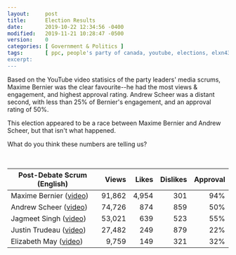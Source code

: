 ```yaml
---
layout:     post
title:      Election Results
date:       2019-10-22 12:34:56 -0400
modified:   2019-11-21 10:28:47 -0500
version:    0
categories: [ Government & Politics ]
tags:       [ ppc, people's party of canada, youtube, elections, elxn43, ]
excerpt:    
---
```


Based on the YouTube video statisics of the party leaders' media scrums, 
Maxime Bernier was the clear favourite--he had the most views & engagement,
and highest approval rating.  Andrew Scheer was a distant second, with 
less than 25% of Bernier's engagement, and an approval rating of 50%. 

This election appeared to be a race between Maxime Bernier and Andrew 
Scheer, but that isn't what happened.

What do you think these numbers are telling us?

&nbsp;

Post-Debate Scrum (English) | Views | Likes | Dislikes | Approval
--- | ---: | ---: | ---: | ---:
Maxime Bernier ([video][Bernier]) |  91,862 |   4,954 |     301 | 94%
Andrew Scheer  ([video][Scheer])  |  74,726 |     874 |     859 | 50%
Jagmeet Singh  ([video][Singh])   |  53,021 |     639 |     523 | 55%
Justin Trudeau ([video][Trudeau]) |  27,482 |     249 |     879 | 22%
Elizabeth May  ([video][May])     |   9,759 |     149 |     321 | 32%


[Bernier]:   https://youtu.be/X_IUY25ajUU
[Scheer]:    https://youtu.be/6zVtckrxLmo
[Singh]:    https://youtu.be/DnIzty_VQvs
[Trudeau]:   https://youtu.be/YSg27gaztys
[May]:    https://youtu.be/rcwNJEHJVus
